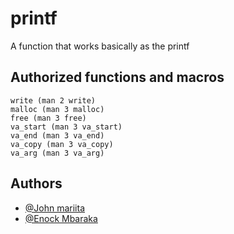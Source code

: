 
# printf

A function that works basically as the printf

## Authorized functions and macros
    write (man 2 write)
    malloc (man 3 malloc)
    free (man 3 free)
    va_start (man 3 va_start)
    va_end (man 3 va_end)
    va_copy (man 3 va_copy)
    va_arg (man 3 va_arg)


## Authors

- [@John mariita](https://www.github.com/johnmariita)
- [@Enock Mbaraka](https://www.github.com/enockcity)

